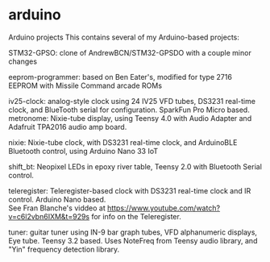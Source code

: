 # arduino
Arduino projects
This contains several of my Arduino-based projects:

STM32-GPSO: clone of AndrewBCN/STM32-GPSDO with a couple minor changes

eeprom-programmer: based on Ben Eater's, modified for type 2716 EEPROM with Missile Command arcade ROMs

iv25-clock: analog-style clock using 24 IV25 VFD tubes, DS3231 real-time clock, and BlueTooth serial for configuration.  SparkFun Pro Micro based.
metronome: Nixie-tube display, using Teensy 4.0 with Audio Adapter and Adafruit TPA2016 audio amp board.  

nixie: Nixie-tube clock, with DS3231 real-time clock, and ArduinoBLE Bluetooth control, using Arduino Nano 33 IoT

shift_bt: Neopixel LEDs in epoxy river table, Teensy 2.0 with Bluetooth Serial control.

teleregister:  Teleregister-based clock with DS3231 real-time clock and IR control.  Arduino Nano based.  
     See Fran Blanche's viddeo at https://www.youtube.com/watch?v=c6l2vbn6IXM&t=929s for info on the Teleregister. 
     
tuner: guitar tuner using IN-9 bar graph tubes, VFD alphanumeric displays, Eye tube. Teensy 3.2 based.  Uses NoteFreq from Teensy audio library, 
     and "Yin" frequency detection library.
